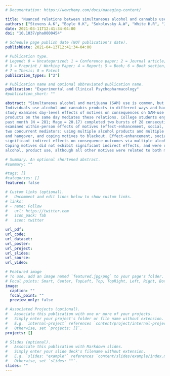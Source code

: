 ```yaml
---
# Documentation: https://wowchemy.com/docs/managing-content/

title: "Nuanced relations between simultaneous alcohol and cannabis use motives and negative consequences among college students: The role of multiple product use"
authors: ["Stevens A.K", "Boyle H.K", "Sokolovsky A.W", "White H.R", "Jackson K.M"]
date: 2021-03-11T12:41:34-04:00
doi: "10.1037/pha0000454"

# Schedule page publish date (NOT publication's date).
publishDate: 2021-04-13T12:41:34-04:00

# Publication type.
# Legend: 0 = Uncategorized; 1 = Conference paper; 2 = Journal article;
# 3 = Preprint / Working Paper; 4 = Report; 5 = Book; 6 = Book section;
# 7 = Thesis; 8 = Patent
publication_types: ["2"]

# Publication name and optional abbreviated publication name.
publication: "Experimental and Clinical Psychopharmacology"
#publication_short: ""

abstract: "Simultaneous alcohol and marijuana (SAM) use is common, but it exacerbates negative consequences.
Individuals use alcohol and cannabis products in different ways and have distinct reasons for use. The present
study examines day-level effects of motives on consequences on SAM-use days, accounting for consumption, and tests whether using multiple alcohol (e.g., beer + liquor) and/or cannabis (e.g , concentrate + leaf)
products on the same day mediates these relations. College students engaging in SAM use at least once in the
past month (N = 281; Mage = 20.17) completed two bursts of 28 consecutive days of data collection. We
examined within-person effects of motives (effect-enhancement, social, offered [it was offered], coping) on number of negative consequences and on experiencing hangover, nausea, or blackout; and indirect effects via
two concurrent mediators: using multiple alcohol products and multiple cannabis products. Total effect models showed effect-enhancement motives were related to nausea, social motives to number of total consequences
and hangover, and coping motives to blackout. Effect-enhancement, social, and offered motives evinced
significant indirect effects on consequence outcomes via multiple alcohol, but not cannabis, product use.
Coping motives did not exhibit significant indirect effects, and were related to multiple cannabis, but not
alcohol, product use, although all other motives were related to both mediators. Findings support recent work demonstrating within-person relations between social motives and negative consequences on SAM-use days. Limiting the number of alcohol products consumed on SAM-use days may be beneficial, particularly for young adults using to enhance intoxication or for social reasons."

# Summary. An optional shortened abstract.
#summary: ""

#tags: []
#categories: []
featured: false

# Custom links (optional).
#   Uncomment and edit lines below to show custom links.
# links:
# - name: Follow
#   url: https://twitter.com
#   icon_pack: fab
#   icon: twitter

url_pdf:
url_code:
url_dataset:
url_poster:
url_project:
url_slides:
url_source:
url_video:

# Featured image
# To use, add an image named `featured.jpg/png` to your page's folder. 
# Focal points: Smart, Center, TopLeft, Top, TopRight, Left, Right, BottomLeft, Bottom, BottomRight.
image:
  caption: ""
  focal_point: ""
  preview_only: false

# Associated Projects (optional).
#   Associate this publication with one or more of your projects.
#   Simply enter your project's folder or file name without extension.
#   E.g. `internal-project` references `content/project/internal-project/index.md`.
#   Otherwise, set `projects: []`.
projects: []

# Slides (optional).
#   Associate this publication with Markdown slides.
#   Simply enter your slide deck's filename without extension.
#   E.g. `slides: "example"` references `content/slides/example/index.md`.
#   Otherwise, set `slides: ""`.
slides: ""
---
```

